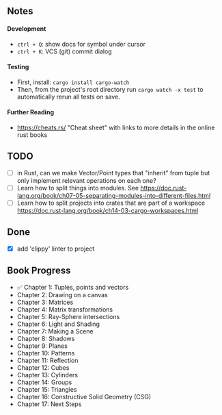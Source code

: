 ## Notes

#### Development

- `ctrl + Q`: show docs for symbol under cursor
- `ctrl + K`: VCS (git) commit dialog

#### Testing

- First, install: `cargo install cargo-watch`
- Then, from the project's root directory run `cargo watch -x test` to automatically rerun all tests on save.

#### Further Reading

- https://cheats.rs/ "Cheat sheet" with links to more details in the online rust books

## TODO

- [ ] in Rust, can we make Vector/Point types that "inherit" from tuple but only implement relevant operations on each
  one?
- [ ] Learn how to split things into modules.
  See https://doc.rust-lang.org/book/ch07-05-separating-modules-into-different-files.html
- [ ] Learn how to split projects into crates that are part of a
  workspace https://doc.rust-lang.org/book/ch14-03-cargo-workspaces.html

## Done

- [x] add 'clippy' linter to project

## Book Progress

- ✅ Chapter 1: Tuples, points and vectors
- Chapter 2: Drawing on a canvas
- Chapter 3: Matrices
- Chapter 4: Matrix transformations
- Chapter 5: Ray-Sphere intersections
- Chapter 6: Light and Shading
- Chapter 7: Making a Scene
- Chapter 8: Shadows
- Chapter 9: Planes
- Chapter 10: Patterns
- Chapter 11: Reflection
- Chapter 12: Cubes
- Chapter 13: Cylinders
- Chapter 14: Groups
- Chapter 15: Triangles
- Chapter 16: Constructive Solid Geometry (CSG)
- Chapter 17: Next Steps
